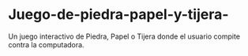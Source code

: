 # Juego-de-piedra-papel-y-tijera-
Un juego interactivo de Piedra, Papel o Tijera donde el usuario compite contra la computadora.
